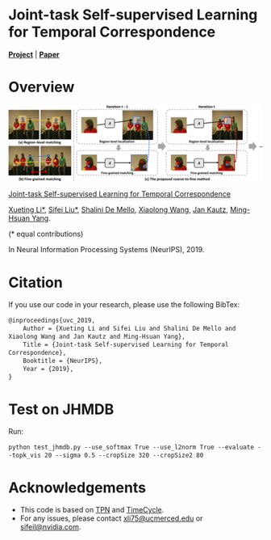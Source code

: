 # Joint-task Self-supervised Learning for Temporal Correspondence

[**Project**](https://sites.google.com/view/uvc2019) | [**Paper**]()

# Overview

![](docs/teaser.png)

[Joint-task Self-supervised Learning for Temporal Correspondence]()

[Xueting Li*](https://sunshineatnoon.github.io/), [Sifei Liu*](https://www.sifeiliu.net/), [Shalini De Mello](https://research.nvidia.com/person/shalini-gupta), [Xiaolong Wang](https://www.cs.cmu.edu/~xiaolonw/), [Jan Kautz](http://jankautz.com/), [Ming-Hsuan Yang](http://faculty.ucmerced.edu/mhyang/).

(* equal contributions)

In  Neural Information Processing Systems (NeurIPS), 2019.

# Citation
If you use our code in your research, please use the following BibTex:

```
@inproceedings{uvc_2019,
    Author = {Xueting Li and Sifei Liu and Shalini De Mello and Xiaolong Wang and Jan Kautz and Ming-Hsuan Yang},
    Title = {Joint-task Self-supervised Learning for Temporal Correspondence},
    Booktitle = {NeurIPS},
    Year = {2019},
}
```
# Test on JHMDB
Run:
```
python test_jhmdb.py --use_softmax True --use_l2norm True --evaluate --topk_vis 20 --sigma 0.5 --cropSize 320 --cropSize2 80
```

# Acknowledgements
- This code is based on [TPN](https://arxiv.org/pdf/1804.08758.pdf) and [TimeCycle](https://github.com/xiaolonw/TimeCycle).
- For any issues, please contact xli75@ucmerced.edu or sifeil@nvidia.com.
